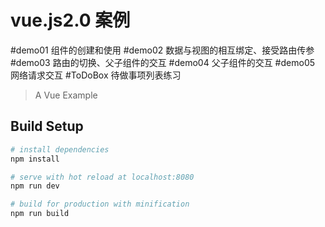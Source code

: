 # vue.js2.0  案例
#demo01 组件的创建和使用
#demo02 数据与视图的相互绑定、接受路由传参
#demo03 路由的切换、父子组件的交互
#demo04 父子组件的交互
#demo05 网络请求交互
#ToDoBox 待做事项列表练习

> A Vue Example 

## Build Setup

``` bash
# install dependencies
npm install

# serve with hot reload at localhost:8080
npm run dev

# build for production with minification
npm run build